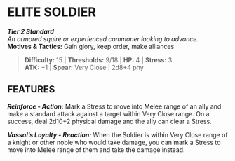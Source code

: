 ﻿---
tier: 2
type: Standard
difficulty: 15
hp: 4
stress: 3
---
# ELITE SOLDIER

***Tier 2 Standard***  
*An armored squire or experienced commoner looking to advance.*  
**Motives & Tactics:** Gain glory, keep order, make alliances

> **Difficulty:** 15 | **Thresholds:** 9/18 | **HP:** 4 | **Stress:** 3  
> **ATK:** +1 | **Spear:** Very Close | 2d8+4 phy  

## FEATURES

***Reinforce - Action:*** Mark a Stress to move into Melee range of an ally and make a standard attack against a target within Very Close range. On a success, deal 2d10+2 physical damage and the ally can clear a Stress.

***Vassal’s Loyalty - Reaction:*** When the Soldier is within Very Close range of a knight or other noble who would take damage, you can mark a Stress to move into Melee range of them and take the damage instead.
